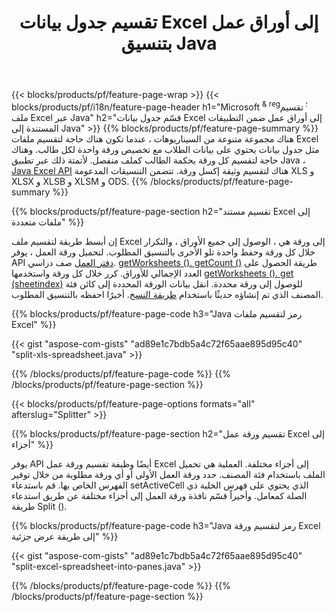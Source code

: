 ﻿---
title: تقسيم جدول بيانات Excel إلى أوراق عمل بتنسيق Java
url: /ar/java/splitter/
description: Java رموز المصدر التي تشرح كيفية تقسيم ملفات Microsoft Excel إلى مستندات متعددة باستخدام Java مكتبة Excel
---
{{< blocks/products/pf/feature-page-wrap >}}
{{< blocks/products/pf/i18n/feature-page-header h1="Microsoft <sup> & reg؛ </sup> تقسيم ملف Excel عبر Java" h2="قسّم جدول بيانات Excel إلى أوراق عمل ضمن التطبيقات المستندة إلى Java" >}}
{{% blocks/products/pf/feature-page-summary %}}
هناك مجموعة متنوعة من السيناريوهات ، عندما تكون هناك حاجة لتقسيم ملفات Excel مثل جدول بيانات يحتوي على بيانات الطلاب مع تخصيص ورقة واحدة لكل طالب. وهناك حاجة لتقسيم كل ورقة بحكمة الطالب كملف منفصل. لأتمتة ذلك عبر تطبيق Java ، [Java Excel API](/cells/java/) هناك لتقسيم وثيقة إكسل ورقة. تتضمن التنسيقات المدعومة XLS و XLSX و XLSB و XLSM و ODS. 
{{% /blocks/products/pf/feature-page-summary %}}

{{% blocks/products/pf/feature-page-section h2="تقسيم مستند Excel إلى ملفات متعددة" %}}

إن أبسط طريقة لتقسيم ملف Excel إلى ورقة هي ، الوصول إلى جميع الأوراق ، والتكرار خلال كل ورقة وحفظ واحدة تلو الأخرى بالتنسيق المطلوب. لتحميل ورقة العمل ، يوفر API [دفتر العمل](https://reference.aspose.com/cells/java/com.aspose.cells/Workbook) صف دراسي. [getWorksheets (). getCount ()](https://reference.aspose.com/cells/java/com.aspose.cells/worksheetcollection#Count) طريقة الحصول على العدد الإجمالي للأوراق. كرر خلال كل ورقة واستخدمها [getWorksheets (). get (sheetindex)](https://reference.aspose.com/cells/java/com.aspose.cells/worksheetcollection#get) للوصول إلى ورقة محددة. انقل بيانات الورقة المحددة إلى كائن فئة المصنف الذي تم إنشاؤه حديثًا باستخدام [طريقة النسخ](https://reference.aspose.com/cells/java/com.aspose.cells/workbook#copy(com.aspose.cells.Workbook)). أخيرًا احفظه بالتنسيق المطلوب.

{{% blocks/products/pf/feature-page-code h3="Java رمز لتقسيم ملفات Excel" %}}

{{< gist "aspose-com-gists" "ad89e1c7bdb5a4c72f65aae895d95c40" "split-xls-spreadsheet.java" >}}

{{% /blocks/products/pf/feature-page-code %}}
{{% /blocks/products/pf/feature-page-section %}}

{{< blocks/products/pf/feature-page-options formats="all" afterslug="Splitter" >}}

{{% blocks/products/pf/feature-page-section h2="تقسيم ورقة عمل Excel إلى أجزاء" %}}

يوفر API أيضًا وظيفة تقسيم ورقة عمل Excel إلى أجزاء مختلفة. العملية هي تحميل الملف باستخدام فئة المصنف. حدد ورقة العمل الأولى أو أي ورقة مطلوبة من خلال توفير الفهرس الخاص بها. قم باستدعاء setActiveCell الذي يحتوي على فهرس الخلية ذي الصلة كمعامل. وأخيراً قسّم نافذة ورقة العمل إلى أجزاء مختلفة عن طريق استدعاء طريقة Split ().

{{% blocks/products/pf/feature-page-code h3="Java رمز لتقسيم ورقة Excel إلى طريقة عرض جزئية" %}}

{{< gist "aspose-com-gists" "ad89e1c7bdb5a4c72f65aae895d95c40" "split-excel-spreadsheet-into-panes.java" >}}

{{% /blocks/products/pf/feature-page-code %}}
{{% /blocks/products/pf/feature-page-section %}}